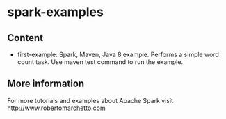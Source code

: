 spark-examples
==============

## Content

- first-example: Spark, Maven, Java 8 example. Performs a simple word count task. Use maven test command to run the example.


## More information
For more tutorials and examples about Apache Spark visit http://www.robertomarchetto.com
